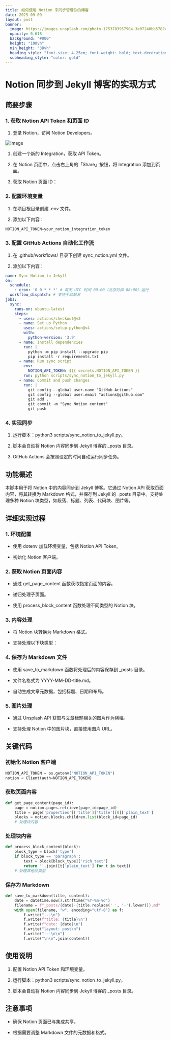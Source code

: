 ```yaml
---
title: 如何使用 Notion 来同步管理你的博客
date: 2025-09-09
layout: post
banner:
  image: https://images.unsplash.com/photo-1753783957904-3e07240bb578?crop=entropy&cs=tinysrgb&fit=max&fm=jpg&ixid=M3w2OTIwMzJ8MHwxfHJhbmRvbXx8fHx8fHx8fDE3NTc0NDkzMzN8&ixlib=rb-4.1.0&q=80&w=1080
  opacity: 0.618
  background: "#000"
  height: "100vh"
  min_height: "38vh"
  heading_style: "font-size: 4.25em; font-weight: bold; text-decoration: underline"
  subheading_style: "color: gold"
---
```


# Notion 同步到 Jekyll 博客的实现方式

## 简要步骤

### 1. 获取 Notion API Token 和页面 ID

1. 登录 Notion，访问 Notion Developers。

![image](https://prod-files-secure.s3.us-west-2.amazonaws.com/a7a0cc5a-89b9-4cda-8686-1fba0ca52f40/d19c1afe-dea5-4312-9333-786b0ba83054/image.png?X-Amz-Algorithm=AWS4-HMAC-SHA256&X-Amz-Content-Sha256=UNSIGNED-PAYLOAD&X-Amz-Credential=ASIAZI2LB466RDNKEGXW%2F20250909%2Fus-west-2%2Fs3%2Faws4_request&X-Amz-Date=20250909T202212Z&X-Amz-Expires=3600&X-Amz-Security-Token=IQoJb3JpZ2luX2VjEHQaCXVzLXdlc3QtMiJIMEYCIQDAMZjUDS6f%2FOGztoZPuifsVapeVXPTgEmZ7WXRMaN22AIhAKWCKZzMRJRidzo0iwhLD%2FoWee6qQ%2BCOb8SUYw9TpCEAKogECN3%2F%2F%2F%2F%2F%2F%2F%2F%2F%2FwEQABoMNjM3NDIzMTgzODA1Igx7gOLA4RGCEgnxmSkq3APLjb8uallMrR9CZ8wqlfUXcoMdcEcjyBMb6dKLxCkTosLgcxmiKJzkxAChFJE07kt1OBOeSVVxJNlQPe8XC2%2FiluwP3maI2D%2F3MWLDVBcPzSpiG9PUpRwJMQ6Xovae08HjN8qGecVmRKYcbAoO5v%2F9ABZadG4Pz%2B7tP6VOepmYG9qYDlxqOZLorKP4n0zjGSQjNuiYTgpLGy0ZNi06Hc6eMgaVJ1i%2BzVt3ZI83AP7lr4OaJRfNSzfaZYL69UtKDtrc6HIEpi%2BUXvmKDYt6SPW4XpNaK%2Ffq3a5cc1Mv%2FdcbU%2Fq93qC9HH%2FMDImrfv4HS5EQFeHiXXM0xGUGz9UGRlJwM38DIHkqzS1J1XEaVViZWW%2F%2FKSWCZbQUXNBbD40Eu9XYqgNL36LTCk%2Fz2C%2Br3D%2BaTHzFE5%2BbzerHAQUF1rfVM5%2Fx9Aw1Av5HzLdnYJYQRRPYMemwyAkHYun4DVBypNInOTTCP8Ou2JqCSe0ZNxSTKz%2FU1AjiEvvyf05a%2FvdWk%2BW17SugRI4gnNKH3uVCva9Gg1BwxGc2MXVnBjK1ggErtBL%2Fr%2FaXUGGVvec%2B6JFeB6WHGFIJg5bRoi7rQG%2F%2Ba1E8e2YVAG%2B6shlffySomgtCtANli0EvMTXiEHQUozD3kILGBjqkATJBgY5flCb7V0E7ShBpmzeMS9PW1whKi1v987ljTVoFTf07FzCoqrYFd1FCFCr3DRU%2FA3xhx6wfsuWWDLf6%2FOOGZlQ9H%2FdfEFchfPbVwc9AZRRQCo7jhwTp85GnKw2dUqQW4Y%2FrRbHoY55IwYpME53DQNtrSfMyvdw7DZGLuIbpMh4RaYDjKxWEbmf6sEKOjyxb3y%2Ffwph1YDe%2B5uXh7b8NGhfe&X-Amz-Signature=f1ed87da8ead1c8213810421ea2f719539d0f63092f455da1a6250977fb1f1fe&X-Amz-SignedHeaders=host&x-amz-checksum-mode=ENABLED&x-id=GetObject)

1. 创建一个新的 Integration，获取 API Token。

1. 在 Notion 页面中，点击右上角的「Share」按钮，将 Integration 添加到页面。

1. 获取 Notion 页面 ID：


### 2. 配置环境变量

1. 在项目根目录创建 .env 文件。

1. 添加以下内容：

```javascript
NOTION_API_TOKEN=your_notion_integration_token
```

### 3. 配置 GitHub Actions 自动化工作流

1. 在 .github/workflows/ 目录下创建 sync_notion.yml 文件。

1. 添加以下内容：

```yaml
name: Sync Notion to Jekyll
on:
  schedule:
    - cron: '0 0 * * *' # 每天 UTC 时间 00:00（北京时间 08:00）运行
  workflow_dispatch: # 支持手动触发
jobs:
  sync:
    runs-on: ubuntu-latest
    steps:
      - uses: actions/checkout@v3
      - name: Set up Python
        uses: actions/setup-python@v4
        with:
          python-version: '3.9'
      - name: Install dependencies
        run: |
          python -m pip install --upgrade pip
          pip install -r requirements.txt
      - name: Run sync script
        env:
          NOTION_API_TOKEN: ${{ secrets.NOTION_API_TOKEN }}
        run: python scripts/sync_notion_to_jekyll.py
      - name: Commit and push changes
        run: |
          git config --global user.name "GitHub Actions"
          git config --global user.email "actions@github.com"
          git add .
          git commit -m "Sync Notion content"
          git push
```

### 4. 实现同步

1. 运行脚本：python3 scripts/sync_notion_to_jekyll.py。

1. 脚本会自动将 Notion 内容同步到 Jekyll 博客的 _posts 目录。

1. GitHub Actions 会按照设定的时间自动运行同步任务。

## 功能概述

本脚本用于将 Notion 中的内容同步到 Jekyll 博客。它通过 Notion API 获取页面内容，将其转换为 Markdown 格式，并保存到 Jekyll 的 _posts 目录中。支持处理多种 Notion 块类型，如段落、标题、列表、代码块、图片等。

## 详细实现过程

### 1. 环境配置

- 使用 dotenv 加载环境变量，包括 Notion API Token。

- 初始化 Notion 客户端。

### 2. 获取 Notion 页面内容

- 通过 get_page_content 函数获取指定页面的内容。

- 递归处理子页面。

- 使用 process_block_content 函数处理不同类型的 Notion 块。

### 3. 内容处理

- 将 Notion 块转换为 Markdown 格式。

- 支持处理以下块类型：


### 4. 保存为 Markdown 文件

- 使用 save_to_markdown 函数将处理后的内容保存到 _posts 目录。

- 文件名格式为 YYYY-MM-DD-title.md。

- 自动生成文章元数据，包括标题、日期和布局。

### 5. 图片处理

- 通过 Unsplash API 获取与文章标题相关的图片作为横幅。

- 支持处理 Notion 中的图片块，直接使用图片 URL。

## 关键代码

### 初始化 Notion 客户端

```python
NOTION_API_TOKEN = os.getenv("NOTION_API_TOKEN")
notion = Client(auth=NOTION_API_TOKEN)
```

### 获取页面内容

```python
def get_page_content(page_id):
    page = notion.pages.retrieve(page_id=page_id)
    title = page['properties']['title']['title'][0]['plain_text']
    blocks = notion.blocks.children.list(block_id=page_id)
    # 处理块内容
```

### 处理块内容

```python
def process_block_content(block):
    block_type = block['type']
    if block_type == 'paragraph':
        text = block[block_type]['rich_text']
        return ''.join([t['plain_text'] for t in text])
    # 处理其他块类型
```

### 保存为 Markdown

```python
def save_to_markdown(title, content):
    date = datetime.now().strftime("%Y-%m-%d")
    filename = f"_posts/{date}-{title.replace(' ', '-').lower()}.md"
    with open(filename, "w", encoding="utf-8") as f:
        f.write("---\n")
        f.write(f"title: {title}\n")
        f.write(f"date: {date}\n")
        f.write("layout: post\n")
        f.write("---\n\n")
        f.write("\n\n".join(content))
```

## 使用说明

1. 配置 Notion API Token 和环境变量。

1. 运行脚本：python3 scripts/sync_notion_to_jekyll.py。

1. 脚本会自动将 Notion 内容同步到 Jekyll 博客的 _posts 目录。

## 注意事项

- 确保 Notion 页面已与集成共享。

- 根据需要调整 Markdown 文件的元数据和格式。